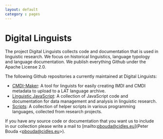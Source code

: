 ```yaml
---
layout: default
category : pages
---
```


# Digital Linguists

The project Digital Linguists collects code and documentation that is used in linguistic research. We focus on historical linguistics, language typology and language documentation. We publish everything Github under the Apache License 2.0.

The following Github repositories a currently maintained at Digital Linguists:

* [CMDI-Maker](cmdi-maker/index.html): A tool for linguists for easily creating IMDI and CMDI metadata to upload to a LAT language archive.
* [Linguistic JavaScript](linguistic-javascript/index.html): A collection of JavaScript code and documentation for data management and analysis in linguistic research.
* [Scripts](/scripts/index.html): A collection of helper scripts in various programming languages, collected from research projects.

If you have any source code or documentation that you want us to include in our collection please write a mail to [mailto:pbouda@cidles.eu](Peter Bouda &lt;pbouda@cidles.eu&gt;).
